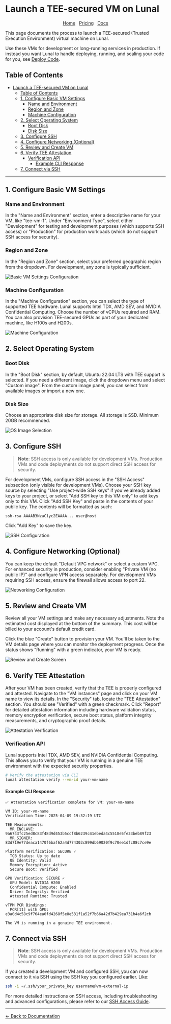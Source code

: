 # Launch a TEE-secured VM on Lunal

<div align="center">
  <nav>
    <a href="/README.md">Home</a>&nbsp;&nbsp;
    <a href="/pricing.md">Pricing</a>&nbsp;&nbsp;
    <a href="/docs/README.md">Docs</a>
  </nav>
</div>

This page documents the process to launch a TEE-secured (Trusted Execution Environment) virtual machine on Lunal.

Use these VMs for development or long-running services in production. If instead you want Lunal to handle deploying, running, and scaling your code for you, see [Deploy Code](deploy-code.md).

## Table of Contents

- [Launch a TEE-secured VM on Lunal](#launch-a-tee-secured-vm-on-lunal)
  - [Table of Contents](#table-of-contents)
  - [1. Configure Basic VM Settings](#1-configure-basic-vm-settings)
    - [Name and Environment](#name-and-environment)
    - [Region and Zone](#region-and-zone)
    - [Machine Configuration](#machine-configuration)
  - [2. Select Operating System](#2-select-operating-system)
    - [Boot Disk](#boot-disk)
    - [Disk Size](#disk-size)
  - [3. Configure SSH](#3-configure-ssh)
  - [4. Configure Networking (Optional)](#4-configure-networking-optional)
  - [5. Review and Create VM](#5-review-and-create-vm)
  - [6. Verify TEE Attestation](#6-verify-tee-attestation)
    - [Verification API](#verification-api)
      - [Example CLI Response](#example-cli-response)
  - [7. Connect via SSH](#7-connect-via-ssh)

---

## 1. Configure Basic VM Settings

### Name and Environment

In the "Name and Environment" section, enter a descriptive name for your VM, like "tee-vm-1". Under "Environment Type", select either "Development" for testing and development purposes (which supports SSH access) or "Production" for production workloads (which do not support SSH access for security).

### Region and Zone

In the "Region and Zone" section, select your preferred geographic region from the dropdown. For development, any zone is typically sufficient.

![Basic VM Settings Configuration](images/vm-config1.png)

### Machine Configuration

In the "Machine Configuration" section, you can select the type of supported TEE hardware. Lunal supports Intel TDX, AMD SEV, and NVIDIA Confidential Computing. Choose the number of vCPUs required and RAM. You can also provision TEE-secured GPUs as part of your dedicated machine, like H100s and H200s.

![Machine Configuration](images/vm-machine-conf.png)

## 2. Select Operating System

### Boot Disk

In the "Boot Disk" section, by default, Ubuntu 22.04 LTS with TEE support is selected. If you need a different image, click the dropdown menu and select "Custom image". From the custom image panel, you can select from available images or import a new one.

### Disk Size

Choose an appropriate disk size for storage. All storage is SSD. Minimum 20GB recommended.

![OS Image Selection](images/vm-os-select.png)

## 3. Configure SSH

> **Note**: SSH access is only available for development VMs. Production VMs and code deployments do not support direct SSH access for security.

For development VMs, configure SSH access in the "SSH Access" subsection (only visible for development VMs). Choose your SSH key source by selecting "Use project-wide SSH keys" if you've already added keys to your project, or select "Add SSH key to this VM only" to add keys only to this VM. Click "Add SSH Key" and paste in the contents of your public key. The contents will be formatted as such:

```
ssh-rsa AAAAB3NzaC1yc2EAAAA... user@host
```

Click "Add Key" to save the key.

![SSH Configuration](images/ssh-create.png)

## 4. Configure Networking (Optional)

You can keep the default "Default VPC network" or select a custom VPC. For enhanced security in production, consider enabling "Private VM (no public IP)" and configure VPN access separately. For development VMs requiring SSH access, ensure the firewall allows access to port 22.

![Networking Configuration](images/vm-networking.png)

## 5. Review and Create VM

Review all your VM settings and make any necessary adjustments. Note the estimated cost displayed at the bottom of the summary. This cost will be billed to your account's default credit card.

Click the blue "Create" button to provision your VM. You'll be taken to the VM details page where you can monitor the deployment progress. Once the status shows "Running" with a green indicator, your VM is ready.

![Review and Create Screen](images/vm-review.png)

## 6. Verify TEE Attestation

After your VM has been created, verify that the TEE is properly configured and attested. Navigate to the "VM instances" page and click on your VM name to view its details. In the "Security" tab, locate the "TEE Attestation" section. You should see "Verified" with a green checkmark. Click "Report" for detailed attestation information including hardware validation status, memory encryption verification, secure boot status, platform integrity measurements, and cryptographic proof details.

![Attestation Verification](images/gpu-attestation-example.png)

### Verification API

Lunal supports Intel TDX, AMD SEV, and NVIDIA Confidential Computing. This allows you to verify that your VM is running in a genuine TEE environment with the expected security properties.

```bash
# Verify the attestation via CLI
lunal attestation verify --vm-id your-vm-name
```

#### Example CLI Response

```
✅ Attestation verification complete for VM: your-vm-name

VM ID: your-vm-name
Verification Time: 2025-04-09 19:32:19 UTC

TEE Measurements:
  MR_ENCLAVE: 9a6743fc25ed8c83f48d9d453b5ccf8b6239c41ebeda4c5518e5fe33beb89f23
  MR_SIGNER: 83d719e77deaca1470f6baf62a4d774303c899db69020f9c70ee1dfc08c7ce9e

Platform Verification: SECURE ✓
  TCB Status: Up to date
  QE Identity: Valid
  Memory Encryption: Active
  Secure Boot: Verified

GPU Verification: SECURE ✓
  GPU Model: NVIDIA H200
  Confidential Compute: Enabled
  Driver Integrity: Verified
  Attested Runtime: Trusted

vTPM PCR Bindings:
  PCR[11] with GPU: e3a0d4c58c9f764ea0fd4268f5e8e531f1a52f7b66a42d7b429ea731b4a6f2cb

The VM is running in a genuine TEE environment.
```

## 7. Connect via SSH

> **Note**: SSH access is only available for development VMs. Production VMs and code deployments do not support direct SSH access for security.

If you created a development VM and configured SSH, you can now connect to it via SSH using the SSH key you configured earlier. Like:

```bash
ssh -i ~/.ssh/your_private_key username@vm-external-ip
```

For more detailed instructions on SSH access, including troubleshooting and advanced configurations, please refer to our [SSH Access Guide](configure-ssh.md).

---

[← Back to Documentation](README.md)